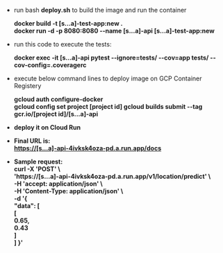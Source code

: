 * run bash <b>deploy.sh</b> to build the image and run the container
   
   <b>docker build -t [s...a]-test-app:new . </b>  
   <b>docker run -d -p 8080:8080 --name [s...a]-api [s...a]-test-app:new</b>

* run this code to execute the tests:
   
   <b>docker exec -it [s...a]-api pytest --ignore=tests/ --cov=app tests/ --cov-config=.coveragerc</b>

* execute below  command lines to deploy image on GCP Container Registery

   <b>gcloud auth configure-docker  
   <b>gcloud config set project [project id] 
   <b>gcloud builds submit --tag gcr.io/[project id]/[s...a]-api  

*  deploy it on Cloud Run  
* Final URL is:  
   <https://[s...a]-api-4ivksk4oza-pd.a.run.app/docs>

* Sample request:  
curl -X 'POST' \  
  'https://[s...a]-api-4ivksk4oza-pd.a.run.app/v1/location/predict' \  
  -H 'accept: application/json' \  
  -H 'Content-Type: application/json' \  
  -d '{  
  "data": [  
    [  
      0.65,  
      0.43  
    ]  
  ]
}'
